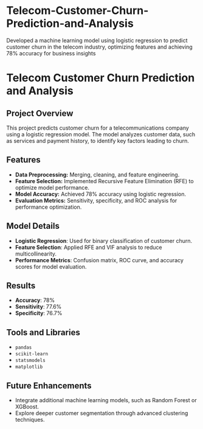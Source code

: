 # Telecom-Customer-Churn-Prediction-and-Analysis
Developed a machine learning model using logistic regression to predict customer churn in the telecom industry, optimizing features and achieving 78% accuracy for business insights
 # Telecom Customer Churn Prediction and Analysis

## Project Overview
This project predicts customer churn for a telecommunications company using a logistic regression model. The model analyzes customer data, such as services and payment history, to identify key factors leading to churn.

## Features
- **Data Preprocessing:** Merging, cleaning, and feature engineering.
- **Feature Selection:** Implemented Recursive Feature Elimination (RFE) to optimize model performance.
- **Model Accuracy:** Achieved 78% accuracy using logistic regression.
- **Evaluation Metrics:** Sensitivity, specificity, and ROC analysis for performance optimization.

## Model Details
- **Logistic Regression**: Used for binary classification of customer churn.
- **Feature Selection**: Applied RFE and VIF analysis to reduce multicollinearity.
- **Performance Metrics**: Confusion matrix, ROC curve, and accuracy scores for model evaluation.

## Results
- **Accuracy**: 78%
- **Sensitivity**: 77.6%
- **Specificity**: 76.7%

## Tools and Libraries
- `pandas`
- `scikit-learn`
- `statsmodels`
- `matplotlib`

## Future Enhancements
- Integrate additional machine learning models, such as Random Forest or XGBoost.
- Explore deeper customer segmentation through advanced clustering techniques.
